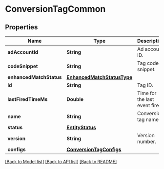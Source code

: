 # ConversionTagCommon

## Properties
Name | Type | Description | Notes
------------ | ------------- | ------------- | -------------
**adAccountId** | **String** | Ad account ID. | [optional] 
**codeSnippet** | **String** | Tag code snippet. | [optional] 
**enhancedMatchStatus** | [**EnhancedMatchStatusType**](EnhancedMatchStatusType.md) |  | [optional] 
**id** | **String** | Tag ID. | [optional] 
**lastFiredTimeMs** | **Double** | Time for the last event fired. | [optional] 
**name** | **String** | Conversion tag name. | [optional] 
**status** | [**EntityStatus**](EntityStatus.md) |  | [optional] 
**version** | **String** | Version number. | [optional] 
**configs** | [**ConversionTagConfigs**](ConversionTagConfigs.md) |  | [optional] 

[[Back to Model list]](../README.md#documentation-for-models) [[Back to API list]](../README.md#documentation-for-api-endpoints) [[Back to README]](../README.md)


